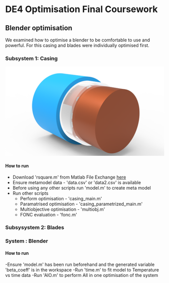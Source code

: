 # DE4 Optimisation Final Coursework 

## Blender optimisation

We examined how to optimise a blender to be comfortable to use and powerful. For this casing and blades were individually optimised first.

### Subsystem 1: Casing

![Casing segment CAD model](/imgs/casing_cad.png)

#### How to run
 - Download 'rsquare.m' from Matlab File Exchange [here](https://uk.mathworks.com/matlabcentral/fileexchange/34492-r-square-the-coefficient-of-determination)
 - Ensure metamodel data - 'data.csv' or 'data2.csv' is available
 - Before using any other scripts run 'model.m' to create meta model
 - Run other scripts
   - Perform optimisation - 'casing_main.m'
   - Paramatrised optimisation - 'casing_parametrized_main.m'
   - Multiobjective optimisation - 'multiobj.m'
   - FONC evaluation - 'fonc.m'

### Subsysystem 2: Blades

### System : Blender
#### How to run
-Ensure 'model.m' has been run beforehand and the generated variable 'beta_coeff' is in the workspace
-Run 'time.m' to fit model to Temperature vs time data
-Run 'AIO.m' to perform All in one optimisation of the system

